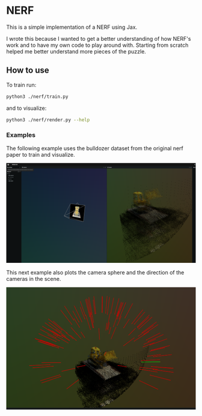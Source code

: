# NERF

This is a simple implementation of a NERF using Jax. 

I wrote this because I wanted to get a better understanding of how NERF's work and to have my own code to play around with.
Starting from scratch helped me better understand more pieces of the puzzle. 


## How to use

To train run: 
```bash
python3 ./nerf/train.py
```

and to visualize:
```bash
python3 ./nerf/render.py --help
```



### Examples

The following example uses the bulldozer dataset from the original nerf paper to train and visualize. 

![example-bulldozer](./assets/example-bulldozer.png)


This next example also plots the camera sphere and the direction of the cameras in the scene. 

![bulldozer-camera-sphere](./assets/bulldozer-camera-sphere.png)
